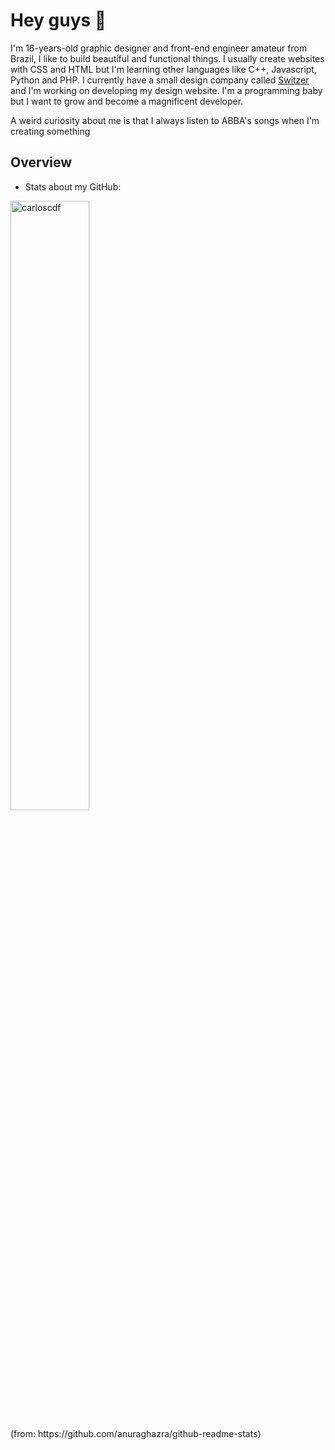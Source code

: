 <h1>Hey guys 👋</h1>
<p>I'm 16-years-old graphic designer and front-end engineer amateur from Brazil, I like to build beautiful and functional things. I usually create websites with CSS and HTML but I'm learning other languages like C++, Javascript, Python and PHP. 
I currently have a small design company called <a href="https://instagram.com/byswitzer">Switzer</a> and I'm working on developing my design website.
I'm a programming baby but I want to grow and become a magnificent developer.</p>
<p>A weird curiosity about me is that I always listen to ABBA's songs when I'm creating something</p>

<h2>Overview</h2>
<ul>
   <li>Stats about my GitHub: </li>
</ul>


<p><img align="center" src="https://github-readme-stats.vercel.app/api/top-langs?username=carloscdf&show_icons=true&locale=en&layout=compact" alt="carloscdf" width="50%"/></p>






<p>(from: https://github.com/anuraghazra/github-readme-stats)</p>
